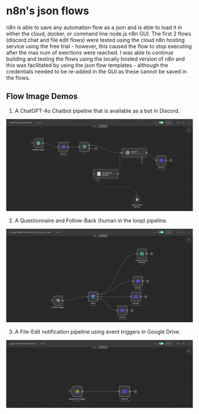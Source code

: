 # n8n's json flows

n8n is able to save any automation flow as a json and is able to load it in either the cloud, docker, or command line node.js n8n GUI. The first 2 flows (discord chat and file edit flows) were tested using the cloud n8n hosting service using the free trial - however, this caused the flow to stop executing after the max num of exections were reached. I was able to continue building and testing the flows using the locally hosted version of n8n and this was facilitated by using the json flow templates - although the credentials needed to be re-added in the GUI as these cannot be saved in the flows.

## Flow Image Demos

1. A ChatGPT-4o Chatbot pipeline that is available as a bot in Discord.

![flow1](/json_pipelines/images/chatgpt-4o-discord-flow.png)

2. A Questionnaire and Follow-Back (human in the loop) pipeline.

![flow2](/json_pipelines/images/feedback_flow.png)

3. A File-Edit notification pipeline using event triggers in Google Drive.

![flow3](/json_pipelines/images/google_flow.png)
